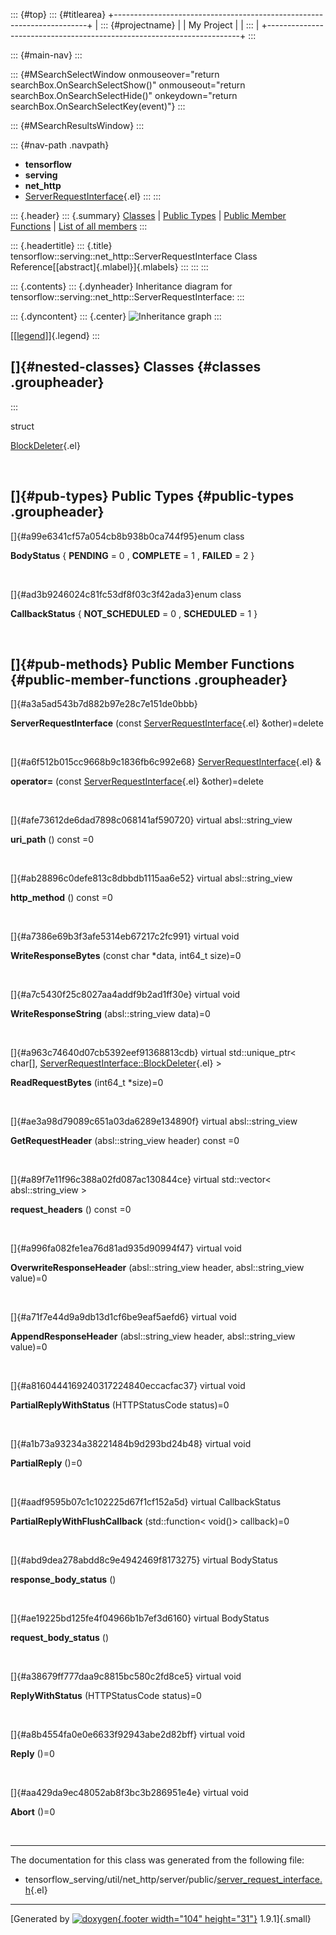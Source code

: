 ::: {#top}
::: {#titlearea}
+-----------------------------------------------------------------------+
| ::: {#projectname}                                                    |
| My Project                                                            |
| :::                                                                   |
+-----------------------------------------------------------------------+
:::

::: {#main-nav}
:::

::: {#MSearchSelectWindow onmouseover="return searchBox.OnSearchSelectShow()" onmouseout="return searchBox.OnSearchSelectHide()" onkeydown="return searchBox.OnSearchSelectKey(event)"}
:::

::: {#MSearchResultsWindow}
:::

::: {#nav-path .navpath}
-   **tensorflow**
-   **serving**
-   **net\_http**
-   [ServerRequestInterface](classtensorflow_1_1serving_1_1net__http_1_1ServerRequestInterface.html){.el}
:::
:::

::: {.header}
::: {.summary}
[Classes](#nested-classes) \| [Public Types](#pub-types) \| [Public
Member Functions](#pub-methods) \| [List of all
members](classtensorflow_1_1serving_1_1net__http_1_1ServerRequestInterface-members.html)
:::

::: {.headertitle}
::: {.title}
tensorflow::serving::net\_http::ServerRequestInterface Class
Reference[[abstract]{.mlabel}]{.mlabels}
:::
:::
:::

::: {.contents}
::: {.dynheader}
Inheritance diagram for
tensorflow::serving::net\_http::ServerRequestInterface:
:::

::: {.dyncontent}
::: {.center}
![Inheritance
graph](classtensorflow_1_1serving_1_1net__http_1_1ServerRequestInterface__inherit__graph.png)
:::

[\[[legend](graph_legend.html)\]]{.legend}
:::

[]{#nested-classes} Classes {#classes .groupheader}
---------------------------
:::

struct  

[BlockDeleter](structtensorflow_1_1serving_1_1net__http_1_1ServerRequestInterface_1_1BlockDeleter.html){.el}

 

[]{#pub-types} Public Types {#public-types .groupheader}
---------------------------

[]{#a99e6341cf57a054cb8b938b0ca744f95}enum class  

**BodyStatus** { **PENDING** = 0 , **COMPLETE** = 1 , **FAILED** = 2 }

 

[]{#ad3b9246024c81fc53df8f03c3f42ada3}enum class  

**CallbackStatus** { **NOT\_SCHEDULED** = 0 , **SCHEDULED** = 1 }

 

[]{#pub-methods} Public Member Functions {#public-member-functions .groupheader}
----------------------------------------

[]{#a3a5ad543b7d882b97e28c7e151de0bbb}  

**ServerRequestInterface** (const
[ServerRequestInterface](classtensorflow_1_1serving_1_1net__http_1_1ServerRequestInterface.html){.el}
&other)=delete

 

[]{#a6f512b015cc9668b9c1836fb6c992e68}
[ServerRequestInterface](classtensorflow_1_1serving_1_1net__http_1_1ServerRequestInterface.html){.el}
& 

**operator=** (const
[ServerRequestInterface](classtensorflow_1_1serving_1_1net__http_1_1ServerRequestInterface.html){.el}
&other)=delete

 

[]{#afe73612de6dad7898c068141af590720} virtual absl::string\_view 

**uri\_path** () const =0

 

[]{#ab28896c0defe813c8dbbdb1115aa6e52} virtual absl::string\_view 

**http\_method** () const =0

 

[]{#a7386e69b3f3afe5314eb67217c2fc991} virtual void 

**WriteResponseBytes** (const char \*data, int64\_t size)=0

 

[]{#a7c5430f25c8027aa4addf9b2ad1ff30e} virtual void 

**WriteResponseString** (absl::string\_view data)=0

 

[]{#a963c74640d07cb5392eef91368813cdb} virtual std::unique\_ptr\<
char\[\],
[ServerRequestInterface::BlockDeleter](structtensorflow_1_1serving_1_1net__http_1_1ServerRequestInterface_1_1BlockDeleter.html){.el}
\> 

**ReadRequestBytes** (int64\_t \*size)=0

 

[]{#ae3a98d79089c651a03da6289e134890f} virtual absl::string\_view 

**GetRequestHeader** (absl::string\_view header) const =0

 

[]{#a89f7e11f96c388a02fd087ac130844ce} virtual std::vector\<
absl::string\_view \> 

**request\_headers** () const =0

 

[]{#a996fa082fe1ea76d81ad935d90994f47} virtual void 

**OverwriteResponseHeader** (absl::string\_view header,
absl::string\_view value)=0

 

[]{#a71f7e44d9a9db13d1cf6be9eaf5aefd6} virtual void 

**AppendResponseHeader** (absl::string\_view header, absl::string\_view
value)=0

 

[]{#a8160444169240317224840eccacfac37} virtual void 

**PartialReplyWithStatus** (HTTPStatusCode status)=0

 

[]{#a1b73a93234a38221484b9d293bd24b48} virtual void 

**PartialReply** ()=0

 

[]{#aadf9595b07c1c102225d67f1cf152a5d} virtual CallbackStatus 

**PartialReplyWithFlushCallback** (std::function\< void()\> callback)=0

 

[]{#abd9dea278abdd8c9e4942469f8173275} virtual BodyStatus 

**response\_body\_status** ()

 

[]{#ae19225bd125fe4f04966b1b7ef3d6160} virtual BodyStatus 

**request\_body\_status** ()

 

[]{#a38679ff777daa9c8815bc580c2fd8ce5} virtual void 

**ReplyWithStatus** (HTTPStatusCode status)=0

 

[]{#a8b4554fa0e0e6633f92943abe2d82bff} virtual void 

**Reply** ()=0

 

[]{#aa429da9ec48052ab8f3bc3b286951e4e} virtual void 

**Abort** ()=0

 

------------------------------------------------------------------------

The documentation for this class was generated from the following file:

-   tensorflow\_serving/util/net\_http/server/public/[server\_request\_interface.h](server__request__interface_8h_source.html){.el}

------------------------------------------------------------------------

[Generated by [![doxygen](doxygen.svg){.footer width="104"
height="31"}](https://www.doxygen.org/index.html) 1.9.1]{.small}
